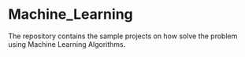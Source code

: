 # Machine_Learning

The repository contains the sample projects on how solve the problem using Machine Learning Algorithms.
